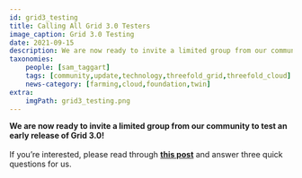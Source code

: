 ```yaml
---
id: grid3_testing
title: Calling All Grid 3.0 Testers
image_caption: Grid 3.0 Testing
date: 2021-09-15
description: We are now ready to invite a limited group from our community to test an early release of Grid 3.0!
taxonomies:
    people: [sam_taggart]
    tags: [community,update,technology,threefold_grid,threefold_cloud]
    news-category: [farming,cloud,foundation,twin]
extra:
    imgPath: grid3_testing.png
---
```


**We are now ready to invite a limited group from our community to test an early release of Grid 3.0!**
<br/>
<br/>
If you’re interested, please read through **[this post](https://forum.threefold.io/t/join-the-grid-3-0-beta-testers-group/1194)** and answer three quick questions for us.
